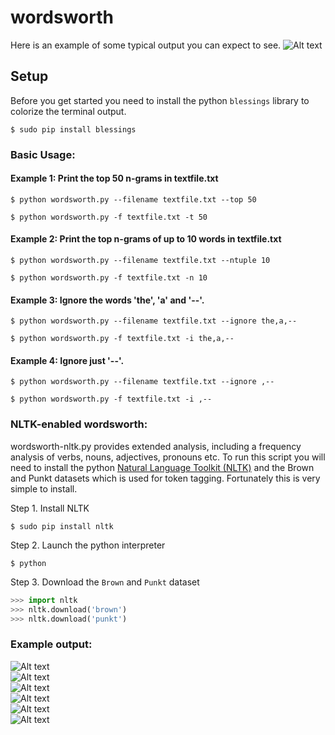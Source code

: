 wordsworth
==========
Here is an example of some typical output you can expect to see.
![Alt text](/screenshots/screenshot5.png?raw=true "screenshot5.png")
## Setup
Before you get started you need to install the python `blessings` library to colorize the terminal output. 
```
$ sudo pip install blessings
```

### Basic Usage:
#### Example 1: Print the top 50 n-grams in textfile.txt
```
$ python wordsworth.py --filename textfile.txt --top 50
```

```
$ python wordsworth.py -f textfile.txt -t 50
```
#### Example 2: Print the top n-grams of up to 10 words in textfile.txt
```
$ python wordsworth.py --filename textfile.txt --ntuple 10
```
```
$ python wordsworth.py -f textfile.txt -n 10
```
#### Example 3: Ignore the words 'the', 'a' and '--'.
```
$ python wordsworth.py --filename textfile.txt --ignore the,a,--
```
```
$ python wordsworth.py -f textfile.txt -i the,a,--
```
#### Example 4: Ignore just '--'.
```
$ python wordsworth.py --filename textfile.txt --ignore ,--
```
```
$ python wordsworth.py -f textfile.txt -i ,--
```
### NLTK-enabled wordsworth:
wordsworth-nltk.py provides extended analysis, including a frequency analysis of verbs, nouns, adjectives, pronouns etc.
To run this script you will need to install the python [Natural Language Toolkit (NLTK)](https://github.com/nltk)
and the Brown and Punkt datasets which is used for token tagging. Fortunately this is very simple to install.

Step 1. Install NLTK 
```
$ sudo pip install nltk
```
Step 2. Launch the python interpreter
```
$ python
```
Step 3. Download the `Brown` and `Punkt` dataset
```python
>>> import nltk
>>> nltk.download('brown')
>>> nltk.download('punkt')
```

### Example output:

![Alt text](/screenshots/screenshot1.png?raw=true "screenshot1.png")
<br>
![Alt text](/screenshots/screenshot2.png?raw=true "screenshot2.png")
<br>
![Alt text](/screenshots/screenshot3.png?raw=true "screenshot3.png")
<br>
![Alt text](/screenshots/screenshot4.png?raw=true "screenshot4.png")
<br>
![Alt text](/screenshots/screenshot6.png?raw=true "screenshot6.png")
<br>
![Alt text](/screenshots/screenshot7.png?raw=true "screenshot7.png")
